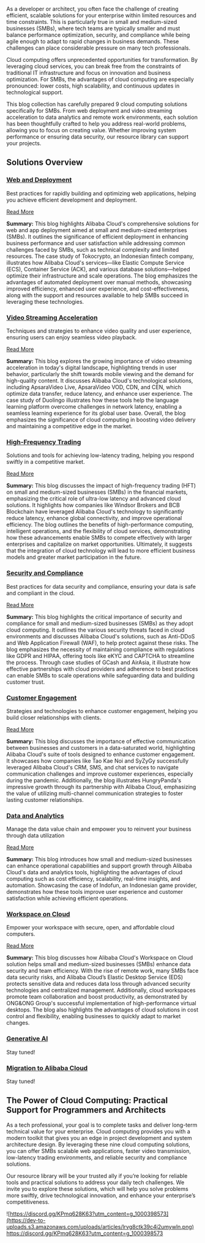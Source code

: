 As a developer or architect, you often face the challenge of creating efficient, scalable solutions for your enterprise within limited resources and time constraints. This is particularly true in small and medium-sized businesses (SMBs), where tech teams are typically smaller and must balance performance optimization, security, and compliance while being agile enough to adapt to rapid changes in business demands. These challenges can place considerable pressure on many tech professionals.

Cloud computing offers unprecedented opportunities for transformation. By leveraging cloud services, you can break free from the constraints of traditional IT infrastructure and focus on innovation and business optimization. For SMBs, the advantages of cloud computing are especially pronounced: lower costs, high scalability, and continuous updates in technological support.

This blog collection has carefully prepared 9 cloud computing solutions specifically for SMBs. From web deployment and video streaming acceleration to data analytics and remote work environments, each solution has been thoughtfully crafted to help you address real-world problems, allowing you to focus on creating value. Whether improving system performance or ensuring data security, our resource library can support your projects.

## Solutions Overview

### [Web and Deployment](https://www.alibabacloud.com/campaign/websites-and-apps?utm_content=g_1000398225)
Best practices for rapidly building and optimizing web applications, helping you achieve efficient development and deployment.

[Read More](https://medium.com/@lararoself/optimizing-web-and-app-deployment-for-smbs-alibabacloud-solution-explained-1bf638fc9082?utm_content=g_1000398232)

**Summary:** This blog highlights Alibaba Cloud's comprehensive solutions for web and app deployment aimed at small and medium-sized enterprises (SMBs). It outlines the significance of efficient deployment in enhancing business performance and user satisfaction while addressing common challenges faced by SMBs, such as technical complexity and limited resources. The case study of Tokocrypto, an Indonesian fintech company, illustrates how Alibaba Cloud's services—like Elastic Compute Service (ECS), Container Service (ACK), and various database solutions—helped optimize their infrastructure and scale operations. The blog emphasizes the advantages of automated deployment over manual methods, showcasing improved efficiency, enhanced user experience, and cost-effectiveness, along with the support and resources available to help SMBs succeed in leveraging these technologies.

### [Video Streaming Acceleration](https://www.alibabacloud.com/campaign/video-streaming?utm_content=g_1000398226)
Techniques and strategies to enhance video quality and user experience, ensuring users can enjoy seamless video playback.

[Read More](https://medium.com/@lararoself/video-streaming-acceleration-the-key-tech-for-enhancing-user-experience-fcc906be505c?utm_content=g_1000398233)

**Summary:** This blog explores the growing importance of video streaming acceleration in today's digital landscape, highlighting trends in user behavior, particularly the shift towards mobile viewing and the demand for high-quality content. It discusses Alibaba Cloud's technological solutions, including ApsaraVideo Live, ApsaraVideo VOD, CDN, and CEN, which optimize data transfer, reduce latency, and enhance user experience. The case study of Duolingo illustrates how these tools help the language learning platform overcome challenges in network latency, enabling a seamless learning experience for its global user base. Overall, the blog emphasizes the significance of cloud computing in boosting video delivery and maintaining a competitive edge in the market.

### [High-Frequency Trading](https://www.alibabacloud.com/campaign/quantitative-trading?utm_content=g_1000398227)
Solutions and tools for achieving low-latency trading, helping you respond swiftly in a competitive market.

[Read More](https://medium.com/@lararoself/driving-smb-competitiveness-with-high-frequency-trading-and-ai-165c1264342d?)

**Summary:** This blog discusses the impact of high-frequency trading (HFT) on small and medium-sized businesses (SMBs) in the financial markets, emphasizing the critical role of ultra-low latency and advanced cloud solutions. It highlights how companies like Windsor Brokers and BCB Blockchain have leveraged Alibaba Cloud's technology to significantly reduce latency, enhance global connectivity, and improve operational efficiency. The blog outlines the benefits of high-performance computing, intelligent operations, and the flexibility of cloud services, demonstrating how these advancements enable SMBs to compete effectively with larger enterprises and capitalize on market opportunities. Ultimately, it suggests that the integration of cloud technology will lead to more efficient business models and greater market participation in the future.

### [Security and Compliance](https://medium.com/@lararoself/how-to-safeguard-your-cloud-best-practices-for-security-and-compliance-53deb7b39e72?utm_content=g_1000398294)
Best practices for data security and compliance, ensuring your data is safe and compliant in the cloud.

[Read More](https://medium.com/@lararoself/how-to-safeguard-your-cloud-best-practices-for-security-and-compliance-53deb7b39e72?utm_content=g_1000398287)

**Summary:** This blog highlights the critical importance of security and compliance for small and medium-sized businesses (SMBs) as they adopt cloud computing. It outlines the various security threats faced in cloud environments and discusses Alibaba Cloud's solutions, such as Anti-DDoS and Web Application Firewall (WAF), to help protect against these risks. The blog emphasizes the necessity of maintaining compliance with regulations like GDPR and HIPAA, offering tools like eKYC and CAPTCHA to streamline the process. Through case studies of GCash and AirAsia, it illustrate how effective partnerships with cloud providers and adherence to best practices can enable SMBs to scale operations while safeguarding data and building customer trust.

### [Customer Engagement](https://www.alibabacloud.com/campaign/customer-engagement?utm_content=g_1000398229)
Strategies and technologies to enhance customer engagement, helping you build closer relationships with clients.

[Read More](https://medium.com/@lararoself/enhancing-customer-engagement-connecting-with-end-users-through-alibaba-cloud-tools-6a813d84c089?utm_content=g_1000398236)

**Summary:** This blog discusses the importance of effective communication between businesses and customers in a data-saturated world, highlighting Alibaba Cloud's suite of tools designed to enhance customer engagement. It showcases how companies like Tao Kae Noi and SyZyGy successfully leveraged Alibaba Cloud's CRM, SMS, and chat services to navigate communication challenges and improve customer experiences, especially during the pandemic. Additionally, the blog illustrates HungryPanda's impressive growth through its partnership with Alibaba Cloud, emphasizing the value of utilizing multi-channel communication strategies to foster lasting customer relationships.

### [Data and Analytics](https://www.alibabacloud.com/campaign/data-analytics?utm_content=g_1000398296)
Manage the data value chain and empower you to reinvent your business through data utilization

[Read More](https://medium.com/@lararoself/empowering-smbs-the-impact-of-data-and-analytics-tools-in-cloud-computing-8e60f0462711?utm_content=g_1000398295)

**Summary:** This blog introduces how small and medium-sized businesses can enhance operational capabilities and support growth through Alibaba Cloud's data and analytics tools, highlighting the advantages of cloud computing such as cost efficiency, scalability, real-time insights, and automation. Showcasing the case of Indofun, an Indonesian game provider, demonstrates how these tools improve user experience and customer satisfaction while achieving efficient operations.

### [Workspace on Cloud](https://www.alibabacloud.com/campaign/workspace-on-cloud?utm_content=g_1000398570)
Empower your workspace with secure, open, and affordable cloud computers.

[Read More](https://medium.com/@lararoself/what-you-need-to-know-about-empowering-your-smb-with-cloud-workspaces-1a9bf8239de1?utm_content=g_1000398576)

**Summary:** This blog discusses how Alibaba Cloud's Workspace on Cloud solution helps small and medium-sized businesses (SMBs) enhance data security and team efficiency. With the rise of remote work, many SMBs face data security risks, and Alibaba Cloud’s Elastic Desktop Service (EDS) protects sensitive data and reduces data loss through advanced security technologies and centralized management. Additionally, cloud workspaces promote team collaboration and boost productivity, as demonstrated by ONG&ONG Group's successful implementation of high-performance virtual desktops. The blog also highlights the advantages of cloud solutions in cost control and flexibility, enabling businesses to quickly adapt to market changes.

### [Generative AI](https://www.alibabacloud.com/solutions/generative-ai?utm_content=g_1000398230)
Stay tuned!
### [Migration to Alibaba Cloud](https://www.alibabacloud.com/solutions/cloud-migration?utm_content=g_1000398231)
Stay tuned!

## The Power of Cloud Computing: Practical Support for Programmers and Architects
As a tech professional, your goal is to complete tasks and deliver long-term technical value for your enterprise. Cloud computing provides you with a modern toolkit that gives you an edge in project development and system architecture design. By leveraging these nine cloud computing solutions, you can offer SMBs scalable web applications, faster video transmission, low-latency trading environments, and reliable security and compliance solutions.

Our resource library will be your trusted ally if you’re looking for reliable tools and practical solutions to address your daily tech challenges. We invite you to explore these solutions, which will help you solve problems more swiftly, drive technological innovation, and enhance your enterprise’s competitiveness.

![https://discord.gg/KPmq628K63?utm_content=g_1000398573](https://dev-to-uploads.s3.amazonaws.com/uploads/articles/lrvg8ctk39c4j2umywln.png)
https://discord.gg/KPmq628K63?utm_content=g_1000398573
